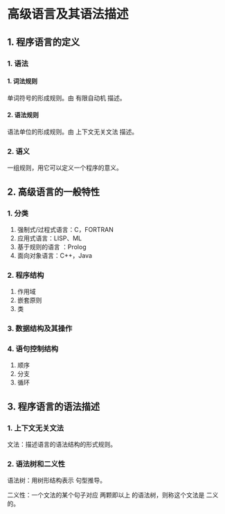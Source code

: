 # 高级语言及其语法描述

## 1. 程序语言的定义

### 1. 语法

#### 1. 词法规则

单词符号的形成规则。由 有限自动机 描述。

#### 2. 语法规则

语法单位的形成规则。由 上下文无关文法 描述。

### 2. 语义

一组规则，用它可以定义一个程序的意义。

## 2. 高级语言的一般特性

### 1. 分类

1. 强制式/过程式语言：C，FORTRAN
2. 应用式语言：LISP、ML
3. 基于规则的语言 ：Prolog
4. 面向对象语言：C++，Java

### 2. 程序结构

1. 作用域
2. 嵌套原则
3. 类

### 3. 数据结构及其操作

### 4. 语句控制结构

1. 顺序
2. 分支
3. 循环

## 3. 程序语言的语法描述

### 1. 上下文无关文法

文法：描述语言的语法结构的形式规则。

### 2. 语法树和二义性

语法树：用树形结构表示 句型推导。

二义性：一个文法的某个句子对应 两颗即以上 的语法树，则称这个文法是 二义 的。
